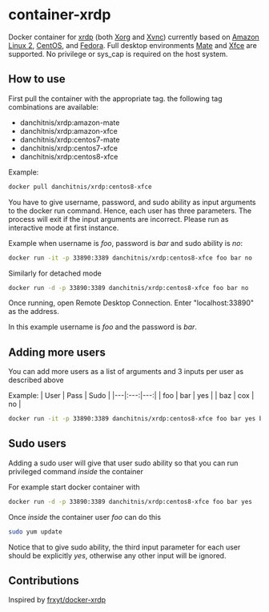# container-xrdp

Docker container for [xrdp](http://xrdp.org/) (both [Xorg](https://github.com/neutrinolabs/xorgxrdp) and [Xvnc](https://tigervnc.org/)) currently based on [Amazon Linux 2](https://aws.amazon.com/amazon-linux-2/), [CentOS](https://www.centos.org/), and [Fedora](https://getfedora.org/). Full desktop environments [Mate](https://mate-desktop.org/) and [Xfce](https://www.xfce.org/) are supported. No privilege or sys_cap is required on the host system.

## How to use

First pull the container with the appropriate tag. the following tag combinations are available:

- danchitnis/xrdp:amazon-mate
- danchitnis/xrdp:amazon-xfce
- danchitnis/xrdp:centos7-mate
- danchitnis/xrdp:centos7-xfce
- danchitnis/xrdp:centos8-xfce

Example:

```bash
docker pull danchitnis/xrdp:centos8-xfce
```

You have to give username, password, and sudo ability as input arguments to the docker run command. Hence, each user has three parameters. The process will exit if the input arguments are incorrect. Please run as interactive mode at first instance.

Example when username is _foo_, password is _bar_ and sudo ability is _no_:

```bash
docker run -it -p 33890:3389 danchitnis/xrdp:centos8-xfce foo bar no
```

Similarly for detached mode

```bash
docker run -d -p 33890:3389 danchitnis/xrdp:centos8-xfce foo bar no
```

Once running, open Remote Desktop Connection. Enter "localhost:33890" as the address.

In this example username is _foo_ and the password is _bar_.

## Adding more users

You can add more users as a list of arguments and 3 inputs per user as described above

Example:
| User | Pass | Sudo |
|---|:---:|---:|
| foo | bar | yes |
| baz | cox | no |

```bash
docker run -it -p 33890:3389 danchitnis/xrdp:centos8-xfce foo bar yes baz qux no
```

## Sudo users

Adding a sudo user will give that user sudo ability so that you can run privileged command _inside_ the container

For example start docker container with

```bash
docker run -d -p 33890:3389 danchitnis/xrdp:centos8-xfce foo bar yes
```

Once _inside_ the container user _foo_ can do this

```bash
sudo yum update
```

Notice that to give sudo ability, the third input parameter for each user should be explicitly _yes_, otherwise any other input will be ignored.

## Contributions

Inspired by [frxyt/docker-xrdp](https://github.com/frxyt/docker-xrdp)
